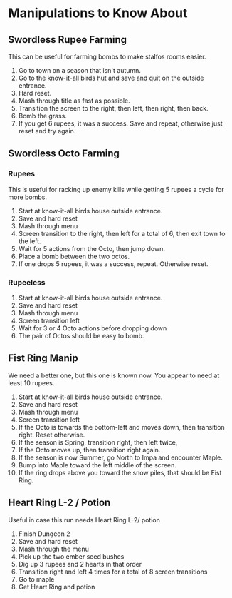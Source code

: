 # Manipulations to Know About

## Swordless Rupee Farming

This can be useful for farming bombs to make stalfos rooms easier.

1. Go to town on a season that isn't autumn.
2. Go to the know-it-all birds hut and save and quit on the outside entrance.
3. Hard reset.
4. Mash through title as fast as possible.
5. Transition the screen to the right, then left, then right, then back.
6. Bomb the grass.
7. If you get 6 rupees, it was a success. Save and repeat, otherwise just reset and try again.

## Swordless Octo Farming

### Rupees
This is useful for racking up enemy kills while getting 5 rupees a cycle for more bombs.

1. Start at know-it-all birds house outside entrance.
2. Save and hard reset
3. Mash through menu
4. Screen transition to the right, then left for a total of 6, then exit town to the left.
5. Wait for 5 actions from the Octo, then jump down.
6. Place a bomb between the two octos.
7. If one drops 5 rupees, it was a success, repeat. Otherwise reset.

### Rupeeless
1. Start at know-it-all birds house outside entrance.
2. Save and hard reset
3. Mash through menu
4. Screen transition left
5. Wait for 3 or 4 Octo actions before dropping down
6. The pair of Octos should be easy to bomb.


## Fist Ring Manip
We need a better one, but this one is known now.
You appear to need at least 10 rupees.

1. Start at know-it-all birds house outside entrance.
2. Save and hard reset
3. Mash through menu
4. Screen transition left
5. If the Octo is towards the bottom-left and moves down, then transition right. Reset otherwise.
6. If the season is Spring, transition right, then left twice,
7. If the Octo moves up, then transition right again.
8. If the season is now Summer, go North to Impa and encounter Maple.
9. Bump into Maple toward the left middle of the screen.
10. If the ring drops above you toward the snow piles, that should be Fist Ring.


## Heart Ring L-2 / Potion
Useful in case this run needs Heart Ring L-2/ potion

1. Finish Dungeon 2
2. Save and hard reset
3. Mash through the menu
4. Pick up the two ember seed bushes
5. Dig up 3 rupees and 2 hearts in that order
6. Transition right and left 4 times for a total of 8 screen transitions
7. Go to maple
8. Get Heart Ring and potion
